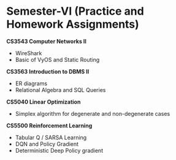 # Semester-VI (Practice and Homework Assignments)

**CS3543 Computer Networks II**
- WireShark
- Basic of VyOS and Static Routing

**CS3563 Introduction to DBMS II**
- ER diagrams
- Relational Algebra and SQL Queries

**CS5040 Linear Optimization**
- Simplex algorithm for degenerate and non-degenerate cases

**CS5500 Reinforcement Learning**
- Tabular Q / SARSA Learning
- DQN and Policy Gradient
- Deterministic Deep Policy gradient
